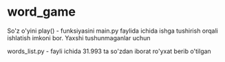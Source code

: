 # word_game
So'z o'yini 
play() - funksiyasini main.py faylida ichida ishga tushirish orqali ishlatish imkoni bor.
Yaxshi tushunmaganlar uchun

words_list.py - fayli ichida 31.993 ta so'zdan iborat ro'yxat berib o'tilgan
